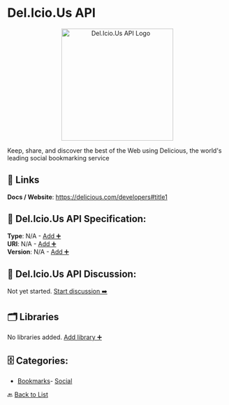 # Del.Icio.Us API
<p align="center">
    <img width="256" src="https://raw.githubusercontent.com/apis-list/apis-list/main/apis/del-icio-us-api/logo_256x256.png" alt="Del.Icio.Us API Logo"/>
</p>
Keep, share, and discover the best of the Web using Delicious, the world's leading social bookmarking service

##  🔗 Links
**Docs / Website**: https://delicious.com/developers#title1

## 🧬 Del.Icio.Us API Specification:
**Type**: N/A - [Add ➕](https://github.com/apis-list/apis-list/edit/main/apis.yaml#L5030)  
**URI**: N/A - [Add ➕](https://github.com/apis-list/apis-list/edit/main/apis.yaml#L5030)  
**Version**: N/A - [Add ➕](https://github.com/apis-list/apis-list/edit/main/apis.yaml#L5030)

## 💬 Del.Icio.Us API Discussion:
Not yet started. [Start discussion ➡️](https://github.com/apis-list/apis-list/discussions/new)

## 🗂️ Libraries

No libraries added. [Add library ➕](https://github.com/apis-list/apis-list/edit/main/apis.yaml#L5030)    


## 🗄️ Categories:
- [Bookmarks](https://github.com/apis-list/apis-list#bookmarks-)- [Social](https://github.com/apis-list/apis-list#social-)

🔙  [Back to List](https://github.com/apis-list/apis-list)
